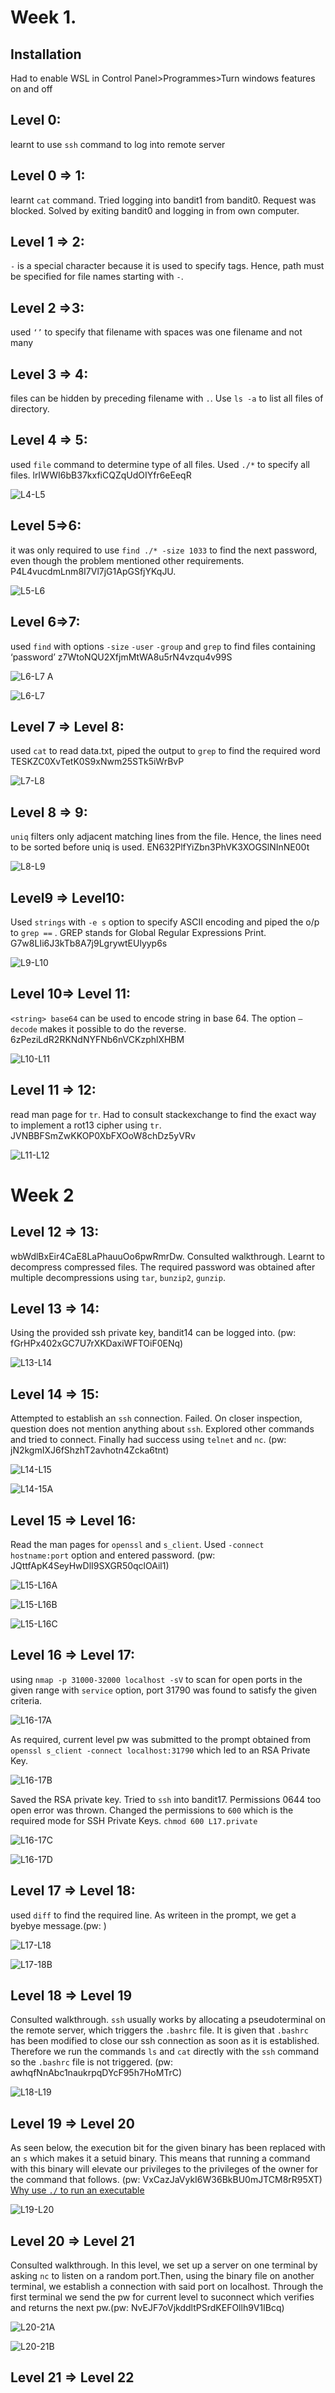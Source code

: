 # Week 1.
## Installation
Had to enable WSL in Control Panel>Programmes>Turn windows features on and off

## Level 0:
learnt to use `ssh` command to log into remote server

## Level 0 => 1: 
learnt `cat` command. Tried logging into bandit1 from bandit0. Request was blocked. Solved by exiting bandit0 and logging in from own computer.

## Level 1 => 2: 
`-` is a special character because it is used to specify tags. Hence, path must be specified for file names starting with `-`.

## Level 2 =>3: 
used `‘’` to specify that filename with spaces was one filename and not many

## Level 3 => 4: 
files can be hidden by preceding filename with `.`. Use `ls -a` to list all files of directory.

## Level 4 => 5: 
used `file` command to determine type of all files. Used `./*` to specify all files. lrIWWI6bB37kxfiCQZqUdOIYfr6eEeqR

![L4-L5](https://github.com/mizar-0/Cryptonite-JTP-1/assets/76529146/d2dab941-5b6c-47ca-a9b2-4602c5183a3d)


## Level 5=>6: 
it was only required to use `find ./* -size 1033` to find the next password, even though the problem mentioned other requirements. P4L4vucdmLnm8I7Vl7jG1ApGSfjYKqJU.

![L5-L6](https://github.com/mizar-0/Cryptonite-JTP-1/assets/76529146/e1145df8-6983-487e-b51c-8554515426f9)


## Level 6=>7: 
used `find` with options `-size` `-user` `-group` and `grep` to find files containing ‘password’
z7WtoNQU2XfjmMtWA8u5rN4vzqu4v99S

![L6-L7 A](https://github.com/mizar-0/Cryptonite-JTP-1/assets/76529146/bac2339b-38a8-4523-adef-b9bec537c23d)

![L6-L7](https://github.com/mizar-0/Cryptonite-JTP-1/assets/76529146/d6455994-9133-4cd2-8267-fc7089e86645)

## Level 7 => Level 8: 
used `cat` to read data.txt, piped the output to `grep` to find the required word
TESKZC0XvTetK0S9xNwm25STk5iWrBvP

![L7-L8](https://github.com/mizar-0/Cryptonite-JTP-1/assets/76529146/b871f31f-8ac9-4e40-bf46-f90183c6f152)



## Level 8 => 9:
`uniq` filters only adjacent matching lines from the file. Hence, the lines need to be sorted before uniq is used.
EN632PlfYiZbn3PhVK3XOGSlNInNE00t

![L8-L9](https://github.com/mizar-0/Cryptonite-JTP-1/assets/76529146/9e520f3d-4618-40a2-ab95-b697191b63be)



## Level9 => Level10:
Used `strings` with `-e s` option to specify ASCII encoding and piped the o/p to `grep ==` . GREP stands for Global Regular Expressions Print.
G7w8LIi6J3kTb8A7j9LgrywtEUlyyp6s

![L9-L10](https://github.com/mizar-0/Cryptonite-JTP-1/assets/76529146/4e7f5554-2a71-495a-8252-fa90950e945c)



## Level 10=> Level 11: 
`<string> base64` can be used to encode string in base 64. The option `–decode` makes it possible to do the reverse.
6zPeziLdR2RKNdNYFNb6nVCKzphlXHBM

![L10-L11](https://github.com/mizar-0/Cryptonite-JTP-1/assets/76529146/b289c9b0-1aa0-4fac-a8bf-fc4a03889bb8)



## Level 11 => 12: 
read man page for `tr`. Had to consult stackexchange to find the exact way to implement a rot13 cipher using `tr`. JVNBBFSmZwKKOP0XbFXOoW8chDz5yVRv

![L11-L12](https://github.com/mizar-0/Cryptonite-JTP-1/assets/76529146/e30d2664-4d8c-44b0-83e9-9249c1fca05e)



# Week 2

## Level 12 => 13: 
wbWdlBxEir4CaE8LaPhauuOo6pwRmrDw. Consulted walkthrough. Learnt to decompress compressed files. The required password was obtained after multiple decompressions using `tar`, `bunzip2`, `gunzip`. 

## Level 13 => 14: 
Using the provided ssh private key, bandit14 can be logged into. (pw: fGrHPx402xGC7U7rXKDaxiWFTOiF0ENq)

![L13-L14](https://github.com/mizar-0/Cryptonite-JTP-1/assets/76529146/16acee7c-59dd-4f93-a539-13ef24c5d23e)


## Level 14 => 15:
Attempted to establish an `ssh` connection. Failed. On closer inspection, question does not mention anything about `ssh`. Explored other commands and tried to connect. Finally had success using `telnet` and `nc`. (pw: jN2kgmIXJ6fShzhT2avhotn4Zcka6tnt)

![L14-L15](https://github.com/mizar-0/Cryptonite-JTP-1/assets/76529146/20bb3ec6-f0c0-4202-a151-0801e1add563)

![L14-15A](https://github.com/mizar-0/Cryptonite-JTP-1/assets/76529146/7ff9abe5-1aed-490c-b213-b43a1f8fce20)

## Level 15 => Level 16:
Read the man pages for `openssl` and `s_client`. Used `-connect hostname:port`  option and entered password. (pw: JQttfApK4SeyHwDlI9SXGR50qclOAil1)

![L15-L16A](https://github.com/mizar-0/Cryptonite-JTP-1/assets/76529146/671cc073-2628-4135-aa58-e8d08b68b0d5)

![L15-L16B](https://github.com/mizar-0/Cryptonite-JTP-1/assets/76529146/cd16ac6c-3b6e-460a-a241-4ef3f1f369bb)

![L15-L16C](https://github.com/mizar-0/Cryptonite-JTP-1/assets/76529146/7a70e376-d6ef-42c2-bbb0-9b06f95880a7)

## Level 16 => Level 17:
using `nmap -p 31000-32000 localhost -sV` to scan for open ports in the given range with `service` option, port 31790 was found to satisfy the given criteria.

![L16-17A](https://github.com/mizar-0/Cryptonite-JTP-1/assets/76529146/e2ac9c34-3024-45fd-b5e9-55216d22b7bc)


As required, current level pw was submitted to the prompt obtained from `openssl s_client -connect localhost:31790` which led to an RSA Private Key. 

![L16-17B](https://github.com/mizar-0/Cryptonite-JTP-1/assets/76529146/63a218ee-631b-4854-a1a2-f81d9041aa8f)

Saved the RSA private key. Tried to `ssh` into bandit17. Permissions 0644 too open error was thrown. 
Changed the permissions to `600` which is the required mode for SSH Private Keys.
`chmod 600 L17.private`

![L16-17C](https://github.com/mizar-0/Cryptonite-JTP-1/assets/76529146/d1147bcd-72a7-4cc8-a45f-c94866d6c844)

![L16-17D](https://github.com/mizar-0/Cryptonite-JTP-1/assets/76529146/57bb5142-b43c-4985-a88a-795fc7c0648a)

## Level 17 => Level 18:
used `diff` to find the required line. As writeen in the prompt, we get a byebye message.(pw: )

![L17-L18](https://github.com/mizar-0/Cryptonite-JTP-1/assets/76529146/a98456a4-048e-4077-8841-583b5b285afe)

![L17-18B](https://github.com/mizar-0/Cryptonite-JTP-1/assets/76529146/354c545f-4236-4441-83c0-eb903f540d5b)

## Level 18 => Level 19
Consulted walkthrough. `ssh` usually works by allocating a pseudoterminal on the remote server, which triggers the `.bashrc` file.
It is given that `.bashrc` has been modified to close our ssh connection as soon as it is established. Therefore we run the commands `ls` and `cat` directly with the `ssh` command so the `.bashrc` file is not triggered. (pw: awhqfNnAbc1naukrpqDYcF95h7HoMTrC)

![L18-L19](https://github.com/mizar-0/Cryptonite-JTP-1/assets/76529146/ab31f6cc-8073-4e0f-9dd5-c73adee163e5)

## Level 19 => Level 20
As seen below, the execution bit for the given binary has been replaced with an `s` which makes it a setuid binary. This means that running a command with this binary will elevate our privileges to the privileges of the owner for the command that follows. (pw: VxCazJaVykI6W36BkBU0mJTCM8rR95XT)
[Why use `./` to run an executable](https://www.baeldung.com/linux/execute-file-using-dot-slash)

![L19-L20](https://github.com/mizar-0/Cryptonite-JTP-1/assets/76529146/7cc00b35-aa7a-40ab-9d20-9b5a490769df)

## Level 20 => Level 21
Consulted walkthrough. In this level, we set up a server on one terminal by asking `nc` to listen on a random port.Then, using the binary file on another terminal,  we establish a connection with said port on localhost. Through the first terminal we send the pw for current level to suconnect which verifies and returns the next pw.(pw: NvEJF7oVjkddltPSrdKEFOllh9V1IBcq)

![L20-21A](https://github.com/mizar-0/Cryptonite-JTP-1/assets/76529146/2a42943a-f96f-4d32-8b55-4b5600ceddd4)

![L20-21B](https://github.com/mizar-0/Cryptonite-JTP-1/assets/76529146/a137db97-fa90-479a-888a-1d56ad122b85)

## Level 21 => Level 22




